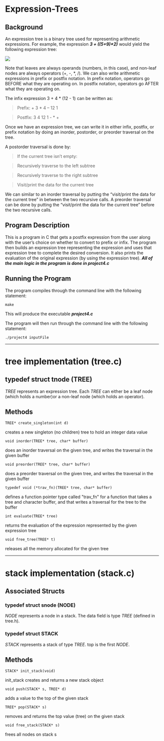 # Expression-Trees
## Background
An expression tree is a binary tree used for representing arithmetic expressions. For example, the expression **_3 + ((5+9)*2)_** would yield the following expression tree:

![](https://media.geeksforgeeks.org/wp-content/uploads/expression-tree.png)

Note that leaves are always operands (numbers, in this case), and non-leaf nodes are always operators (+, -, *, /).
We can also write arithmetic expressions in prefix or postfix notation. In prefix notation, operators go BEFORE what they are operating on. In postfix notation, operators go AFTER what they are operating on.

The infix expression 3 + 4 * (12 - 1) can be written as: 
> Prefix: + 3 * 4 – 12 1

> Postfix: 3 4 12 1 - * +

Once we have an expression tree, we can write it in either infix, postfix, or prefix notation by doing an inorder, postorder, or preorder traversal on the tree.

A postorder traversal is done by:

> If the current tree isn’t empty:

> Recursively traverse to the left subtree

> Recursively traverse to the right subtree

> Visit/print the data for the current tree

We can similar to an inorder traversal by putting the “visit/print the data for the current tree” in between the two recursive calls. A preorder traversal can be done by putting the “visit/print the data for the current tree” before the two recursive calls.

## Program Description
This is a program in C that gets a postfix expression from the user along with the user’s choice on whether to convert to prefix or infix. The program then builds an expression tree representing the expression and uses that expression tree to complete the desired conversion. It also prints the evaluation of the original expression (by using the expression tree). _**All of the main logic in the program is done in project4.c**_

## Running the Program
The program compiles through the command line with the following statement: 

`make`

This will produce the executable **_project4.c_**

The program will then run through the command line with the following statement:

`./project4 inputFile`

***
# tree implementation (tree.c)

## typedef struct tnode (TREE)
_TREE_ represents an expression tree. Each _TREE_ can either be a leaf node (which holds a number)or a non-leaf node (which holds an operator).

 
## Methods 

`TREE* create_singleton(int d)`

creates a new singleton (no children) tree to hold an integer data value

`void inorder(TREE* tree, char* buffer)`

does an inorder traversal on the given tree, and writes the traversal in the given buffer

`void preorder(TREE* tree, char* buffer)`

does a preorder traversal on the given tree, and writes the traversal in the given buffer

`typedef void (*trav_fn)(TREE* tree, char* buffer)`

defines a function pointer type called "trav_fn" for a function that takes a tree and character buffer, and that writes a traversal for the tree to the buffer

`int evaluate(TREE* tree)`

returns the evaluation of the expression represented by the given expression tree

`void free_tree(TREE* t)`

releases all the memory allocated for the given tree

*** 
# stack implementation (stack.c)

## Associated Structs

### typedef struct snode (NODE)
_NODE_ represents a node in a stack. The data field is type _TREE_ (defined in tree.h).

### typedef struct STACK
_STACK_ represents a stack of type _TREE_. top is the first _NODE_.

## Methods 

`STACK* init_stack(void)`

init_stack creates and returns a new stack object

`void push(STACK* s, TREE* d)`

adds a value to the top of the given stack

`TREE* pop(STACK* s)`

removes and returns the top value (tree) on the given stack

`void free_stack(STACK* s)`

frees all nodes on stack s
